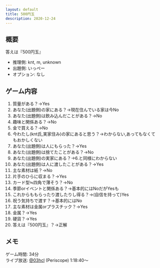 ```yaml
---
layout: default
title: 500円玉
description: 2020-12-24
---
```


## 概要

答えは『500円玉』

- 推理側: knt, m, unknown
- 出題側: いっぺー
- オプション: なし

## ゲーム内容

1. 質量がある？→Yes
2. あなた(出題側)の家にある？→現在住んでいる家は今No
3. あなた(出題側)は飲み込んだことがある？→No
4. 趣味と関係ある？→No
5. 金で買える？→No
6. 今わたし(knt氏,実家住み)の家にあると思う？→わからない,あってもなくてもおかしくない
7. あなた(出題側)は人にもらった？→Yes
8. あなた(出題側)は捨てたことがある？→No
9. あなた(出題側)の実家にある？→6.と同様にわからない
10. あなた(出題側)は人に渡したことがある？→Yes
11. 主な素材は紙？→No
12. 片手のひらに収まる？→Yes
13. カード型≒四角で薄そう？→No
14. 季節orイベントと関係ある？→基本的にはNoだがYesも
15. これからももらったり渡したりし得る？→(自信を持って)Yes
16. 祝う気持ちで渡す？→基本的にはNo
17. 主な素材は金属orプラスチック？→Yes
18. 金属？→Yes
19. 硬貨？→Yes
20. 答えは『500円玉』？→正解

## メモ

ゲーム時間: 34分  
ライブ放送: [@03hcl](https://www.periscope.tv/03hcl/1djGXqDbONVJZ?t=1h18m40s) (Periscope) 1:18:40～
